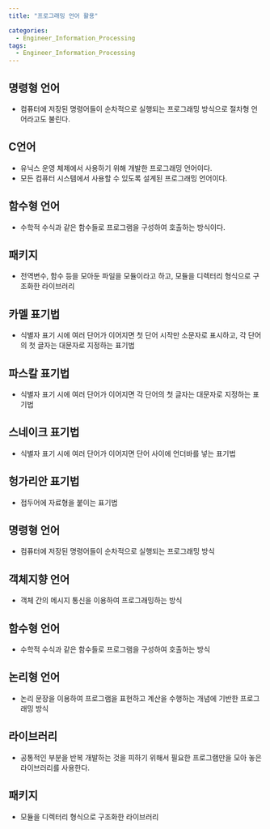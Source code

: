 ```yaml
---
title: "프로그래밍 언어 활용"

categories:
  - Engineer_Information_Processing
tags:
  - Engineer_Information_Processing
---
```


## 명령형 언어

- 컴퓨터에 저장된 명령어들이 순차적으로 실행되는 프로그래밍 방식으로 절차형 언어라고도 불린다.

## C언어

- 유닉스 운영 체제에서 사용하기 위해 개발한 프로그래밍 언어이다.
- 모든 컴퓨터 시스템에서 사용할 수 있도록 설계된 프로그래밍 언어이다.

## 함수형 언어

- 수학적 수식과 같은 함수들로 프로그램을 구성하여 호출하는 방식이다.

## 패키지

- 전역변수, 함수 등을 모아둔 파일을 모듈이라고 하고, 모듈을 디렉터리 형식으로 구조화한 라이브러리

## 카멜 표기법

- 식별자 표기 시에 여러 단어가 이어지면 첫 단어 시작만 소문자로 표시하고, 각 단어의 첫 글자는 대문자로 지정하는 표기법

## 파스칼 표기법

- 식별자 표기 시에 여러 단어가 이어지면 각 단어의 첫 글자는 대문자로 지정하는 표기법

## 스네이크 표기법

- 식별자 표기 시에 여러 단어가 이어지면 단어 사이에 언더바를 넣는 표기법

## 헝가리안 표기법

- 접두어에 자료형을 붙이는 표기법

## 명령형 언어

- 컴퓨터에 저장된 명령어들이 순차적으로 실행되는 프로그래밍 방식

## 객체지향 언어

- 객체 간의 메시지 통신을 이용하여 프로그래밍하는 방식

## 함수형 언어

- 수학적 수식과 같은 함수들로 프로그램을 구성하여 호출하는 방식

## 논리형 언어

- 논리 문장을 이용하여 프로그램을 표현하고 계산을 수행하는 개념에 기반한 프로그래밍 방식

## 라이브러리

- 공통적인 부분을 반복 개발하는 것을 피하기 위해서 필요한 프로그램만을 모아 놓은 라이브러리를 사용한다.

## 패키지

- 모듈을 디렉터리 형식으로 구조화한 라이브러리
